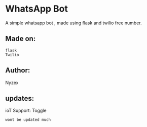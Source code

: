 # WhatsApp Bot 

A simple whatsapp bot , made using flask and twilio free number.



## Made on:
```
flask
Twilio
```


## Author:

Nyzex

## updates:

ioT Support: Toggle



```
wont be updated much
```
